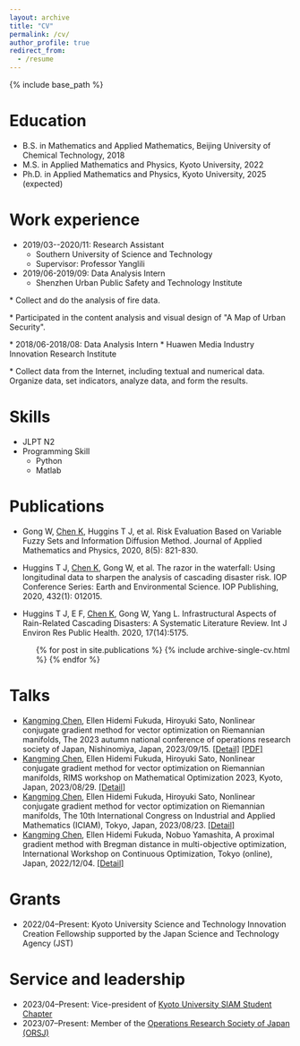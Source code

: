 ```yaml
---
layout: archive
title: "CV"
permalink: /cv/
author_profile: true
redirect_from:
  - /resume
---
```


{% include base_path %}

Education
======
* B.S. in Mathematics and Applied Mathematics, Beijing University of Chemical Technology, 2018
* M.S. in Applied Mathematics and Physics, Kyoto University, 2022
* Ph.D. in Applied Mathematics and Physics, Kyoto University, 2025 (expected)

Work experience
======
* 2019/03--2020/11: Research Assistant
  * Southern University of Science and Technology
  * Supervisor: Professor Yanglili
* 2019/06-2019/09: Data Analysis Intern
  * Shenzhen Urban Public Safety and Technology Institute
 <p>  * Collect and do the analysis of fire data.</p> 
  <p> * Participated in the content analysis and visual design of "A Map of Urban Security".</p> 
* 2018/06-2018/08: Data Analysis Intern
  * Huawen Media Industry Innovation Research Institute
 <p>  * Collect data from the Internet, including textual and numerical data. Organize data, set indicators, analyze data, and form the results.</p>

  
Skills
======
* JLPT N2
* Programming Skill
  * Python
  * Matlab


Publications
======
* Gong W, <u>Chen K</u>, Huggins T J, et al. Risk Evaluation Based on Variable Fuzzy Sets and Information Diffusion Method. Journal of Applied Mathematics and Physics, 2020, 8(5): 821-830.
* Huggins T J, <u>Chen K</u>, Gong W, et al. The razor in the waterfall: Using longitudinal data to sharpen the analysis of cascading disaster risk. IOP Conference Series: Earth and Environmental Science. IOP Publishing, 2020, 432(1): 012015. 
* Huggins T J, E F, <u>Chen K</u>, Gong W, Yang L. Infrastructural Aspects of Rain-Related Cascading Disasters: A Systematic Literature Review. Int J Environ Res Public Health. 2020, 17(14):5175.


  <ul>{% for post in site.publications %}
    {% include archive-single-cv.html %}
  {% endfor %}</ul>
  
Talks
======
*  <u>Kangming Chen</u>, Ellen Hidemi Fukuda, Hiroyuki Sato, Nonlinear conjugate gradient method for vector optimization on Riemannian manifolds, The 2023 autumn national conference of operations research society of Japan, Nishinomiya, Japan, 2023/09/15. [[Detail]](https://orsj.org/nc2023f/) [[PDF]](https://kangming.tech/files/OR2023_Abstract_Chen_Kangming.pdf)
*  <u>Kangming Chen</u>, Ellen Hidemi Fukuda, Hiroyuki Sato, Nonlinear conjugate gradient method for vector optimization on Riemannian manifolds, RIMS workshop on Mathematical Optimization 2023, Kyoto, Japan, 2023/08/29. [[Detail]](http://infoshako.sk.tsukuba.ac.jp/~maiko/RIMS2023/)
*  <u>Kangming Chen</u>, Ellen Hidemi Fukuda, Hiroyuki Sato, Nonlinear conjugate gradient method for vector optimization on Riemannian manifolds, The 10th International Congress on Industrial and Applied Mathematics (ICIAM), Tokyo, Japan, 2023/08/23. [[Detail]](https://iciam2023.org/registered_data?id=01064)
*  <u>Kangming Chen</u>, Ellen Hidemi Fukuda, Nobuo Yamashita, A proximal gradient method with Bregman distance in multi-objective optimization, International Workshop on Continuous Optimization, Tokyo (online), Japan,  2022/12/04. [[Detail]](http://www.opt.c.titech.ac.jp/DecemberWorkshop/schedule.html)


<div style="display:none">
  <ul>{% for post in site.talks %}
    {% include archive-single-talk-cv.html %}
  {% endfor %}</ul>
</div>

Grants
======
* 2022/04–Present: Kyoto University Science and Technology Innovation Creation Fellowship supported by the Japan Science and Technology Agency (JST)


Service and leadership
======
* 2023/04–Present: Vice-president of [Kyoto University SIAM Student Chapter](https://sites.google.com/view/siam-sc-kyoto/)
* 2023/07–Present: Member of the [Operations Research Society of Japan (ORSJ)](https://orsj.org/)
